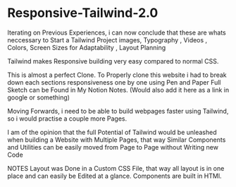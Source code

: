 # Responsive-Tailwind-2.0

Iterating on Previous Experiences, i can now conclude that these are whats neccessary to Start a Tailwind Project
images, Typography , Videos , Colors, Screen Sizes for Adaptability , Layout Planning

Tailwind makes Responsive building very easy compared to normal CSS.

This is almost a perfect Clone.
To Properly clone this website i had to break down each sections responsiveness one by one using Pen and Paper
Full Sketch can be Found in My Notion Notes. (Would also add it here as a link in google or something)


Moving Forwards, i need to be able to build webpages faster using Tailwind, so i would practise a couple more Pages.

I am of the opinion that the full Potential of Tailwind would be unleashed when building a Website with Multiple 
Pages, that way Similar Components and Utilities can be easily moved from Page to Page without Writing new Code

NOTES
Layout was Done in a Custom CSS File, that way all layout is in one place and can easily be Edited at a glance.
Components are built in HTMl.
